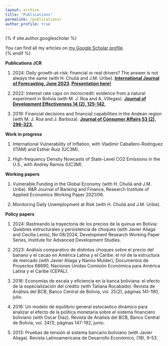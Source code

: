 ```yaml
---
layout: archive
title: "Publications"
permalink: /publications/
author_profile: true
---
```


{% if site.author.googlescholar %}
  <div class="wordwrap">You can find all my articles on <a href="{{site.author.googlescholar}}">my Google Scholar profile</a>.</div>
{% endif %}


**Publications JCR**

1. 2024: Daily growth-at-risk: financial or real drivers? The answer is not always the same (with H. Chuliá and J.M. Uribe). **[International Journal of Forecasting, June 2023](https://www.sciencedirect.com/science/article/pii/S0169207023000511). [Presentation here!](/files/Chapter_2_presentation.pdf)**

2. 2022: Interest rate caps on microcredit: evidence from a natural experiment in Bolivia (with M. J. Roa and A. Villegas). [**Journal of Development Effectiveness 14 (2), 125-142**.](https://www.tandfonline.com/doi/abs/10.1080/19439342.2021.1968934)

3. 2019: Financial decisions and financial capabilities in the Andean region (with M. J. Roa and J. Barboza). [**Journal of Consumer Affairs 53 (2), 296-323**.](https://onlinelibrary.wiley.com/doi/abs/10.1111/joca.12187)

**Work in progress**

1. International Vulnerability of Inflation, with Vladimir Caballero-Rodriguez (ITAM) and Esther Ruiz (UC3M).

2. High-frequency Density Nowcasts of State-Level CO2 Emissions in the U.S., with Andrey Ramos (UC3M).

**Working papers**

1. Vulnerable Funding in the Global Economy (with H. Chuliá and J.M. Uribe). R&R Journal of Banking and Finance, Research Institute of Applied Economics Working Paper 2021/06.
    
2.  Monitoring Daily Unemployment at Risk (with H. Chuliá and J.M. Uribe).


**Policy papers**

1. 2024: Rastreando la trayectoria de los precios de la quinua en Bolivia: Quiebres estructurales y persistencia de choques (with Javier Aliaga and Cecilia Lenis), No 08/2024, Development Research Working Paper Series, Institute for Advanced Development Studies.

2. 2023: Análisis comparativo de distintos choques sobre el precio del banano y el cacao en América Latina y el Caribe: el rol de la estructura de mercado (with Javier Aliaga y Nanno Mulder), Documentos de Proyectos 68690, Naciones Unidas Comisión Económica para América Latina y el Caribe (CEPAL).

3. 2016: Economías de escala y eficiencia en la banca boliviana: el efecto de la especialización del crédito (with Tatiana Rocabado). Revista de Análisis del BCB, Banco Central de Bolivia, vol. 25(2), páginas 141-190, julio.

4. 2016: Un modelo de equilibrio general estocástico dinámico para analizar el efecto de la política monetaria sobre el sistema financiero boliviano (with Oscar Díaz). Revista de Análisis del BCB, Banco Central de Bolivia, vol. 24(1), páginas 147-192, junio.

5. 2013: Pruebas de tensión al sistema bancario boliviano (with Javier Aliaga). Revista Latinoamericana de Desarrollo Económico, (19), 9-53.

